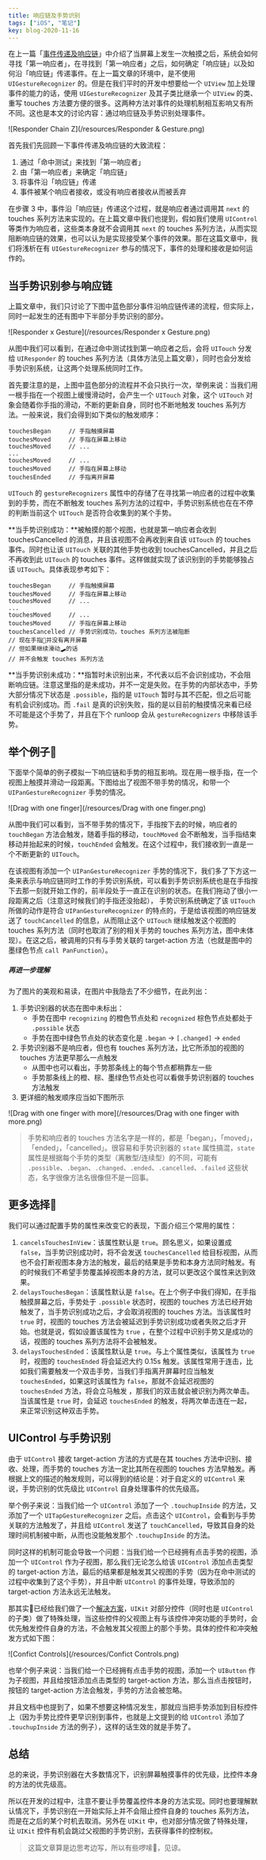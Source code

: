 ```yaml
---
title: 响应链及手势识别
tags: ["iOS", "笔记"]
key: blog-2020-11-16
---
```


在上一篇「[事件传递及响应链](https://mim0sa.github.io/2020/11/05/事件传递及响应链.html)」中介绍了当屏幕上发生一次触摸之后，系统会如何寻找「第一响应者」，在寻找到「第一响应者」之后，如何确定「响应链」以及如何沿「响应链」传递事件。在上一篇文章的环境中，是不使用 `UIGestureRecognizer` 的。但是在我们平时的开发中想要给一个 `UIView` 加上处理事件的能力的话，使用 `UIGestureRecognizer` 及其子类比继承一个 `UIView` 的类、重写 touches 方法要方便的很多。这两种方法对事件的处理机制相互影响又有所不同。这也是本文的讨论内容：通过响应链及手势识别处理事件。

![Responder Chain Z](/resources/Responder & Gesture.png)

<!--more-->

首先我们先回顾一下事件传递及响应链的大致流程：

1. 通过「命中测试」来找到「第一响应者」
2. 由「第一响应者」来确定「响应链」
3. 将事件沿「响应链」传递
4. 事件被某个响应者接收，或没有响应者接收从而被丢弃

在步骤 3 中，事件沿「响应链」传递这个过程，就是响应者通过调用其 `next` 的 touches 系列方法来实现的。在上篇文章中我们也提到，假如我们使用 `UIControl` 等类作为响应者，这些类本身就不会调用其 `next` 的 touches 系列方法，从而实现阻断响应链的效果，也可以认为是实现接受某个事件的效果。那在这篇文章中，我们将浅析在有  `UIGestureRecognizer` 参与的情况下，事件的处理和接收是如何运作的。



## 当手势识别参与响应链

上篇文章中，我们只讨论了下图中蓝色部分事件沿响应链传递的流程，但实际上，同时一起发生的还有图中下半部分手势识别的部分。

![Responder x Gesture](/resources/Responder x Gesture.png)

从图中我们可以看到，在通过命中测试找到第一响应者之后，会将 `UITouch` 分发给 `UIResponder` 的 touches 系列方法（具体方法见上篇文章），同时也会分发给手势识别系统，让这两个处理系统同时工作。

首先要注意的是，上图中蓝色部分的流程并不会只执行一次，举例来说：当我们用一根手指在一个视图上缓慢滑动时，会产生一个 `UITouch` 对象，这个 `UITouch` 对象会随着你手指的滑动，不断的更新自身，同时也不断地触发 touches 系列方法。一般来说，我们会得到如下类似的触发顺序：

```
touchesBegan     // 手指触摸屏幕
touchesMoved     // 手指在屏幕上移动
touchesMoved     // ...
...
touchesMoved     // ...
touchesMoved     // 手指在屏幕上移动
touchesEnded     // 手指离开屏幕
```

`UITouch` 的 `gestureRecognizers` 属性中的存储了在寻找第一响应者的过程中收集到的手势，而在不断触发 touches 系列方法的过程中，手势识别系统也在在不停的判断当前这个 `UITouch` 是否符合收集到的某个手势。

**当手势识别成功：**被触摸的那个视图，也就是第一响应者会收到 touchesCancelled 的消息，并且该视图不会再收到来自该 `UITouch` 的 touches 事件。同时也让该 `UITouch` 关联的其他手势也收到 touchesCancelled，并且之后不再收到此 `UITouch` 的 touches 事件。这样做就实现了该识别到的手势能够独占该 `UITouch`。具体表现参考如下：

```
touchesBegan     // 手指触摸屏幕
touchesMoved     // 手指在屏幕上移动
touchesMoved     // ...
...
touchesMoved     // ...
touchesMoved     // 手指在屏幕上移动
touchesCancelled // 手势识别成功，touches 系列方法被阻断
// 现在手指💅并没有离开屏幕
// 但如果继续滑动🛹的话
// 并不会触发 touches 系列方法
```

**当手势识别未成功：**指暂时未识别出来，不代表以后不会识别成功，不会阻断响应链。注意这里指的是未成功，并不一定是失败。在手势的内部状态中，手势大部分情况下状态是 `.possible`，指的是 `UITouch` 暂时与其不匹配，但之后可能有机会识别成功。而 `.fail` 是真的识别失败，指的是以目前的触摸情况来看已经不可能是这个手势了，并且在下个 runloop 会从 `gestureRecognizers` 中移除该手势。



## 举个例子🌰

下面举个简单的例子模拟一下响应链和手势的相互影响。现在用一根手指，在一个视图上触摸并滑动一段距离。下图给出了视图不带手势的情况，和带一个 `UIPanGestureRecognizer` 手势的情况。

![Drag with one finger](/resources/Drag with one finger.png)

从图中我们可以看到，当不带手势的情况下，手指按下去的时候，响应者的 `touchBegan` 方法会触发，随着手指的移动，`touchMoved` 会不断触发，当手指结束移动并抬起来的时候，`touchEnded` 会触发。在这个过程中，我们接收到一直是一个不断更新的 `UITouch`。

在该视图有添加一个 `UIPanGestureRecognizer` 手势的情况下，我们多了下方这一条来表示与响应链同时工作的手势识别系统，可以看到手势识别系统也是在手指按下去那一刻就开始工作的，前半段处于一直正在识别的状态。在我们拖动了很小一段距离之后（注意这时候我们的手指还没抬起）， 手势识别系统确定了该 `UITouch` 所做的动作是符合 `UIPanGestureRecognizer` 的特点的，于是给该视图的响应链发送了 `touchCancelled` 的信息，从而阻止这个 `UITouch` 继续触发这个视图的 touches 系列方法（同时也取消了别的相关手势的 touches 系列方法，图中未体现）。在这之后，被调用的只有与手势关联的 target-action 方法（也就是图中的墨绿色节点 `call PanFunction`）。

##### 再进一步理解

为了图片的美观和易读，在图片中我隐去了不少细节，在此列出：

1. 手势识别器的状态在图中未标出：
   * 手势在图中 `recognizing` 的橙色节点处和 `recognized` 棕色节点处都处于 `.possible` 状态
   * 手势在图中绿色节点处的状态变化是 `.began` -> `[.changed]` -> `ended`
2. 手势识别器不是响应者，但也有 touches 系列方法，比它所添加的视图的 touches 方法更早那么一点触发
   * 从图中也可以看出，手势那条线上的每个节点都稍靠左一些
   * 手势那条线上的橙、棕、墨绿色节点处也可以看做手势识别器的 touches 方法触发
3. 更详细的触发顺序应当如下图所示

![Drag with one finger with more](/resources/Drag with one finger with more.png)

> 手势和响应者的 touches 方法名字是一样的，都是「began」，「moved」，「ended」，「cancelled」。很容易和手势识别器的 `state` 属性搞混，`state` 属性是根据每个手势的类型（离散型/连续型）的不同，可能有 `.possible`、`.began`、`.changed`、`.ended`、`.cancelled`、`.failed` 这些状态，名字很像方法名很像但不是一回事。



## 更多选择🦾

我们可以通过配置手势的属性来改变它的表现，下面介绍三个常用的属性：

1. `cancelsTouchesInView`：该属性默认是 `true`。顾名思义，如果设置成 `false`，当手势识别成功时，将不会发送 `touchesCancelled` 给目标视图，从而也不会打断视图本身方法的触发，最后的结果是手势和本身方法同时触发。有的时候我们不希望手势覆盖掉视图本身的方法，就可以更改这个属性来达到效果。
2. `delaysTouchesBegan`：该属性默认是 `false`。在上个例子中我们得知，在手指触摸屏幕之后，手势处于 `.possible` 状态时，视图的 touches 方法已经开始触发了，当手势识别成功之后，才会取消视图的 touches 方法。当该属性时 `true` 时，视图的 touches 方法会被延迟到手势识别成功或者失败之后才开始。也就是说，假如设置该属性为 `true` ，在整个过程中识别手势又是成功的话，视图的 touches 系列方法将不会被触发。
3. `delaysTouchesEnded`：该属性默认是 `true`。与上个属性类似，该属性为 `true` 时，视图的 `touchesEnded` 将会延迟大约 0.15s 触发。该属性常用于连击，比如我们需要触发一个双击手势，当我们手指离开屏幕时应当触发 `touchesEnded`，如果这时该属性为 `false`，那就不会延迟视图的 `touchesEnded` 方法，将会立马触发 ，那我们的双击就会被识别为两次单击。当该属性是 `true` 时，会延迟 `touchesEnded` 的触发，将两次单击连在一起，来正常识别这种双击手势。



## UIControl 与手势识别

由于 `UIControl` 接收 target-action 方法的方式是在其 touches 方法中识别、接收、处理，而手势的 touches 方法一定比其所在视图的 touches 方法早触发。再根据上文的描述的触发规则，可以得到的结论是：对于自定义的 `UIControl` 来说，手势识别的优先级比 `UIControl` 自身处理事件的优先级高。

举个例子来说：当我们给一个 `UIControl` 添加了一个 `.touchupInside` 的方法，又添加了一个 `UITapGestureRecognizer` 之后。点击这个 `UIControl`，会看到与手势关联的方法触发了，并且给 `UIControl` 发送了 `touchCancelled`，导致其自身的处理时间机制被中断，从而也没能触发那个 `.touchupInside` 的方法。

同时这样的机制可能会导致一个问题：当我们给一个已经拥有点击手势的视图，添加一个 `UIControl` 作为子视图，那么我们无论怎么给该 `UIControl` 添加点击类型的 target-action 方法，最后的结果都是触发其父视图的手势（因为在命中测试的过程中收集到了这个手势），并且中断 `UIControl` 的事件处理，导致添加的 target-action 方法永远无法触发。

那其实🍎已经给我们做了一个[解决方案](https://developer.apple.com/documentation/uikit/touches_presses_and_gestures/coordinating_multiple_gesture_recognizers/attaching_gesture_recognizers_to_uikit_controls)，`UIKit` 对部分控件（同时也是 `UIControl` 的子类）做了特殊处理，当这些控件的父视图上有与该控件冲突功能的手势时，会优先触发控件自身的方法，不会触发其父视图上的那个手势。具体的控件和冲突触发方式如下图：

![Confict Controls](/resources/Confict Controls.png)

也举个例子来说：当我们给一个已经拥有点击手势的视图，添加一个 `UIButton` 作为子视图，并且给按钮添加点击类型的 target-action 方法，那么当点击按钮时，按钮的 target-action 方法会触发，手势的方法会被忽略。

并且文档中也提到了，如果不想要这种情况发生，那就应当把手势添加到目标控件上（因为手势比控件更早识别到事件，也就是上文提到的给 `UIControl` 添加了 `.touchupInside` 方法的例子），这样的话生效的就是手势了。



## 总结

总的来说，手势识别器在大多数情况下，识别屏幕触摸事件的优先级，比控件本身的方法的优先级高。

所以在开发的过程中，注意不要让手势覆盖控件本身的方法实现。同时也要理解默认情况下，手势识别在一开始实际上并不会阻止控件自身的 touches 系列方法，而是在之后的某个时机去取消。另外在 `UIKit` 中，也对部分情况做了特殊处理，让 `UIKit` 控件有机会跳过父视图的手势识别，去获得事件的控制权。

> 这篇文章算是边思考边写，所以有些啰嗦🤪，见谅。




